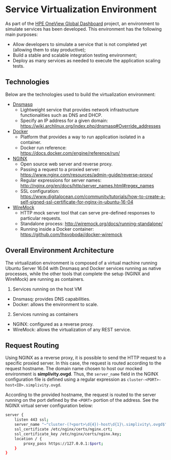 # Service Virtualization Environment

As part of the [HPE OneView Global Dashboard](https://www.hpe.com/us/en/product-catalog/detail/pip.1009187269.html) project, an environment to simulate services has been developed. This environment has the following main purposes:
* Allow developers to simulate a service that is not completed yet (allowing them to stay productive);
* Build a stable and scalable integration testing environment;
* Deploy as many services as needed to execute the application scaling tests.

## Technologies
Below are the technologies used to build the virtualization environment:
* [Dnsmasq](http://www.thekelleys.org.uk/dnsmasq/doc.html)
  * Lightweight service that provides network infrastructure functionalities such as DNS and DHCP.
  * Specify an IP address for a given domain: https://wiki.archlinux.org/index.php/dnsmasq#Override_addresses
* [Docker](https://www.docker.com/)
  * Platform that provides a way to run application isolated in a container.
  * Docker run reference: https://docs.docker.com/engine/reference/run/
* [NGINX](https://www.nginx.com/)
  * Open source web server and reverse proxy.
  * Passing a request to a proxied server: https://www.nginx.com/resources/admin-guide/reverse-proxy/
  * Regular expressions for server names: http://nginx.org/en/docs/http/server_names.html#regex_names
  * SSL configuration: https://www.digitalocean.com/community/tutorials/how-to-create-a-self-signed-ssl-certificate-for-nginx-in-ubuntu-16-04
* [WireMock](http://wiremock.org/)
  * HTTP mock server tool that can serve pre-defined responses to particular requests.
  * Standalone process: http://wiremock.org/docs/running-standalone/
  * Running inside a Docker container: https://github.com/lhsvobodaj/docker-wiremock

## Overall Environment Architecture

The virtualization environment is composed of a virtual machine running Ubuntu Server 16.04 with Dnsmasq and Docker services running as native processes, while the other tools that complete the setup (NGINX and WireMock) are running as containers.

1. Services running on the host VM
* Dnsmasq: provides DNS capabilities.
* Docker: allows the environment to scale.

2. Services running as containers
* NGINX: configured as a reverse proxy.
* WireMock: allows the virtualization of any REST service.

## Request Routing
Using NGINX as a reverse proxy, it is possible to send the HTTP request to a specific proxied server. In this case, the request is routed according to the request hostname. The domain name chosen to host our mocked environment is **simplivity.ovgd**. Thus, the `server_name` field in the NGINX configuration file is defined using a regular expression as `cluster-<PORT>-host<ID>.simplivity.ovgd`.

According to the provided hostname, the request is routed to the server running on the port defined by the `<PORT>` portion of the address. See the NGINX virtual server configuration below:
```bash
server {
    listen 443 ssl;
    server_name "~^cluster-(?<port>\d{4})-host\d{1}\.simplivity\.ovgd$";
    ssl_certificate /etc/nginx/certs/nginx.crt;
    ssl_certificate_key /etc/nginx/certs/nginx.key;
    location / {
        proxy_pass https://127.0.0.1:$port;
    }
}
```

## 
